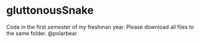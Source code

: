 # gluttonousSnake
Code in the first semester of my freshman year.
Please download all files to the same folder.
@polarbear
